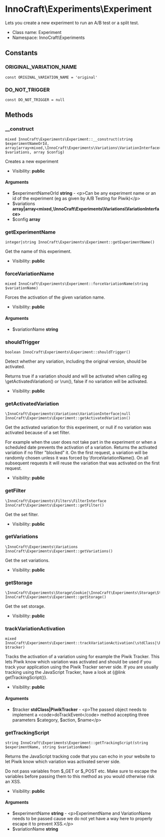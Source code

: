 InnoCraft\Experiments\Experiment
===============

Lets you create a new experiment to run an A/B test or a split test.




* Class name: Experiment
* Namespace: InnoCraft\Experiments



Constants
----------


### ORIGINAL_VARIATION_NAME

    const ORIGINAL_VARIATION_NAME = 'original'





### DO_NOT_TRIGGER

    const DO_NOT_TRIGGER = null







Methods
-------


### __construct

    mixed InnoCraft\Experiments\Experiment::__construct(string $experimentNameOrId, array|array<mixed,\InnoCraft\Experiments\Variations\VariationInterface> $variations, array $config)

Creates a new experiment



* Visibility: **public**


#### Arguments
* $experimentNameOrId **string** - &lt;p&gt;Can be any experiment name or an id of the experiment (eg as given by A/B Testing for Piwik)&lt;/p&gt;
* $variations **array|array&lt;mixed,\InnoCraft\Experiments\Variations\VariationInterface&gt;**
* $config **array**



### getExperimentName

    integer|string InnoCraft\Experiments\Experiment::getExperimentName()

Get the name of this experiment.



* Visibility: **public**




### forceVariationName

    mixed InnoCraft\Experiments\Experiment::forceVariationName(string $variationName)

Forces the activation of the given variation name.



* Visibility: **public**


#### Arguments
* $variationName **string**



### shouldTrigger

    boolean InnoCraft\Experiments\Experiment::shouldTrigger()

Detect whether any variation, including the original version, should be activated.

Returns true if a variation should and will be activated when calling eg \getActivatedVariation()
or \run(), false if no variation will be activated.

* Visibility: **public**




### getActivatedVariation

    \InnoCraft\Experiments\Variations\VariationInterface|null InnoCraft\Experiments\Experiment::getActivatedVariation()

Get the activated variation for this experiment, or null if no variation was activated because of a set filter.

For example when the user does not take part in the experiment or when a scheduled date prevents the activation
of a variation. Returns the activated variation if no filter "blocked" it. On the first request, a variation
will be randomly chosen unless it was forced by \forceVariationName(). On all subsequent requests
it will reuse the variation that was activated on the first request.

* Visibility: **public**




### getFilter

    \InnoCraft\Experiments\Filters\FilterInterface InnoCraft\Experiments\Experiment::getFilter()

Get the set filter.



* Visibility: **public**




### getVariations

    \InnoCraft\Experiments\Variations InnoCraft\Experiments\Experiment::getVariations()

Get the set variations.



* Visibility: **public**




### getStorage

    \InnoCraft\Experiments\Storage\Cookie|\InnoCraft\Experiments\Storage\StorageInterface InnoCraft\Experiments\Experiment::getStorage()

Get the set storage.



* Visibility: **public**




### trackVariationActivation

    mixed InnoCraft\Experiments\Experiment::trackVariationActivation(\stdClass|\PiwikTracker $tracker)

Tracks the activation of a variation using for example the Piwik Tracker. This lets Piwik know which variation
was activated and should be used if you track your application using the Piwik Tracker server side. If you are
usually tracking using the JavaScript Tracker, have a look at {@link getTrackingScript()}.



* Visibility: **public**


#### Arguments
* $tracker **stdClass|PiwikTracker** - &lt;p&gt;The passed object needs to implement a &lt;code&gt;doTrackEvent&lt;/code&gt; method accepting
three parameters $category, $action, $name&lt;/p&gt;



### getTrackingScript

    string InnoCraft\Experiments\Experiment::getTrackingScript(string $experimentName, string $variationName)

Returns the JavaScript tracking code that you can echo in your website to let Piwik know which variation was
activated server side.

Do not pass variables from $_GET or $_POST etc. Make sure to escape the variables before passing them
to this method as you would otherwise risk an XSS.

* Visibility: **public**


#### Arguments
* $experimentName **string** - &lt;p&gt;ExperimentName and VariationName needs to be passed cause we do not yet have a way
                               here to properly escape it to prevent XSS.&lt;/p&gt;
* $variationName **string**



